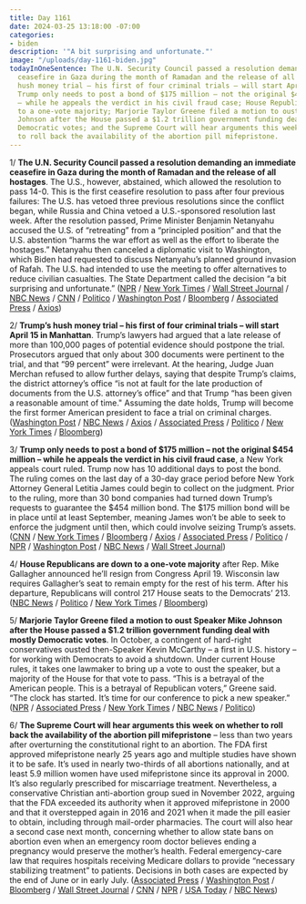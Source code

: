 ```yaml
---
title: Day 1161
date: 2024-03-25 13:18:00 -07:00
categories:
- biden
description: '"A bit surprising and unfortunate."'
image: "/uploads/day-1161-biden.jpg"
todayInOneSentence: The U.N. Security Council passed a resolution demanding an immediate
  ceasefire in Gaza during the month of Ramadan and the release of all hostages; Trump’s
  hush money trial – his first of four criminal trials – will start April 15 in Manhattan;
  Trump only needs to post a bond of $175 million – not the original $454 million
  – while he appeals the verdict in his civil fraud case; House Republicans are down
  to a one-vote majority; Marjorie Taylor Greene filed a motion to oust Speaker Mike
  Johnson after the House passed a $1.2 trillion government funding deal with mostly
  Democratic votes; and the Supreme Court will hear arguments this week on whether
  to roll back the availability of the abortion pill mifepristone.
---
```


1/ **The U.N. Security Council passed a resolution demanding an immediate ceasefire in Gaza during the month of Ramadan and the release of all hostages**. The U.S., however, abstained, which allowed the resolution to pass 14-0. This is the first ceasefire resolution to pass after four previous failures: The U.S. has vetoed three previous resolutions since the conflict began, while Russia and China vetoed a U.S.-sponsored resolution last week. After the resolution passed, Prime Minister Benjamin Netanyahu accused the U.S. of “retreating” from a “principled position” and that the U.S. abstention “harms the war effort as well as the effort to liberate the hostages.” Netanyahu then canceled a diplomatic visit to Washington, which Biden had requested to discuss Netanyahu’s planned ground invasion of Rafah. The U.S. had intended to use the meeting to offer alternatives to reduce civilian casualties. The State Department called the decision “a bit surprising and unfortunate.” ([NPR](https://www.npr.org/2024/03/25/1240669997/united-nations-security-council-cease-fire-resolution-gaza-israel-war) / [New York Times](https://www.nytimes.com/live/2024/03/25/world/israel-hamas-war-gaza-news) / [Wall Street Journal](https://www.wsj.com/world/middle-east/hostage-talks-stall-as-israeli-defense-minister-arrives-in-washington-ea36821d?mod=hp_lead_pos3) / [NBC News](https://www.nbcnews.com/news/world/live-blog/israel-hamas-war-live-updates-rcna144870) / [CNN](https://www.cnn.com/2024/03/25/middleeast/un-security-council-gaza-israel-ceasefire-intl/index.html) / [Politico](https://www.politico.com/news/2024/03/25/us-un-resolution-cease-fire-row-with-israel-00148813) / [Washington Post](https://www.washingtonpost.com/world/2024/03/25/israel-hamas-war-news-gaza-palestine/) / [Bloomberg](https://www.bloomberg.com/news/articles/2024-03-25/un-security-council-demands-gaza-cease-fire-as-the-us-abstains?sref=MIBMEEoj) / [Associated Press](https://apnews.com/article/un-gaza-ceasefire-resolution-vote-ramadan-b7985fede65e5477aba2c8d2e62a6632) / [Axios](https://www.axios.com/2024/03/25/gaza-ceasefire-resolution-un-security-council-veto))

2/ **Trump’s hush money trial – his first of four criminal trials – will start April 15 in Manhattan**. Trump’s lawyers had argued that a late release of more than 100,000 pages of potential evidence should postpone the trial. Prosecutors argued that only about 300 documents were pertinent to the trial, and that “99 percent” were irrelevant. At the hearing, Judge Juan Merchan refused to allow further delays, saying that despite Trump’s claims, the district attorney’s office “is not at fault for the late production of documents from the U.S. attorney’s office” and that Trump “has been given a reasonable amount of time." Assuming the date holds, Trump will become the first former American president to face a trial on criminal charges. ([Washington Post](https://www.washingtonpost.com/politics/2024/03/25/trump-new-york-hush-money-trial-hearing/) / [NBC News](https://www.nbcnews.com/politics/donald-trump/live-blog/live-updates-trump-expected-court-ny-hush-money-case-rcna144477) / [Axios](https://www.axios.com/2024/03/25/trump-new-york-hush-money-criminal-trial) / [Associated Press](https://apnews.com/article/trump-hush-money-trial-new-york-b8fb980a6ec745e918a13e676b7f1460) / [Politico](https://www.politico.com/news/2024/03/25/trump-criminal-trial-date-set-new-york-00148834) / [New York Times](https://www.nytimes.com/live/2024/03/25/nyregion/trump-hush-money-trial) / [Bloomberg](https://www.bloomberg.com/news/articles/2024-03-25/trump-s-first-criminal-trial-set-to-start-april-15-in-new-york?srnd=homepage-americas&sref=MIBMEEoj))

3/ **Trump only needs to post a bond of $175 million – not the original $454 million – while he appeals the verdict in his civil fraud case**, a New York appeals court ruled. Trump now has 10 additional days to post the bond. The ruling comes on the last day of a 30-day grace period before New York Attorney General Letitia James could begin to collect on the judgment. Prior to the ruling, more than 30 bond companies had turned down Trump’s requests to guarantee the $454 million bond. The $175 million bond will be in place until at least September, meaning James won’t be able to seek to enforce the judgment until then, which could involve seizing Trump’s assets. ([CNN](https://www.cnn.com/2024/03/25/politics/trump-civil-fraud-trial-bond/index.html) / [New York Times](https://www.nytimes.com/2024/03/25/nyregion/trump-bond-reduced.html) / [Bloomberg](https://www.bloomberg.com/news/articles/2024-03-25/trump-bond-reduced-to-175-million-as-he-appeals-ny-fine?sref=MIBMEEoj) / [Axios](https://www.axios.com/2024/03/19/trump-new-york-fraud-court-case-letitia-james) / [Associated Press](https://apnews.com/article/trump-civil-fraud-case-verdict-penalty-appeal-8447c48d0436083737204b13401438d2) / [Politico](https://www.politico.com/news/2024/03/25/trump-no-longer-needs-to-post-full-454m-bond-in-civil-fraud-case-court-rules-00148815) / [NPR](https://www.npr.org/2024/03/25/1240619833/trump-hush-money-trial-bond-payment) / [Washington Post](https://www.washingtonpost.com/politics/2024/03/25/trump-bond-reduced-new-york-fraud-case/) / [NBC News](https://www.nbcnews.com/politics/donald-trump/ny-appeals-court-reduces-trumps-bond-civil-fraud-case-175-million-vict-rcna144659) / [Wall Street Journal](https://www.wsj.com/us-news/law/donald-trump-new-york-fraud-bond-due-05f590e4?mod=hp_lead_pos1))

4/ **House Republicans are down to a one-vote majority** after Rep. Mike Gallagher announced he’ll resign from Congress April 19. Wisconsin law requires Gallagher’s seat to remain empty for the rest of his term. After his departure, Republicans will control 217 House seats to the Democrats’ 213. ([NBC News](https://www.nbcnews.com/politics/congress/republican-mike-gallagher-resign-early-house-majority-shrinks-rcna144672) / [Politico](https://www.politico.com/live-updates/2024/03/22/congress/gallagher-leaving-early-00148586) / [New York Times](https://www.nytimes.com/2024/03/22/us/politics/house-republican-majority-mike-gallagher.html) / [Bloomberg](https://www.bloomberg.com/news/articles/2024-03-22/slim-republican-house-majority-shrinks-further-as-lawmaker-quits?sref=MIBMEEoj))

5/ **Marjorie Taylor Greene filed a motion to oust Speaker Mike Johnson after the House passed a $1.2 trillion government funding deal with mostly Democratic votes**. In October, a contingent of hard-right conservatives ousted then-Speaker Kevin McCarthy – a first in U.S. history – for working with Democrats to avoid a shutdown. Under current House rules, it takes one lawmaker to bring up a vote to oust the speaker, but a majority of the House for that vote to pass. “This is a betrayal of the American people. This is a betrayal of Republican voters,” Greene said. “The clock has started. It’s time for our conference to pick a new speaker.” ([NPR](https://www.npr.org/2024/03/22/1240186860/marjorie-taylor-greene-mike-johnson-motion-to-vacate-house-speaker) / [Associated Press](https://apnews.com/article/congress-motion-to-vacate-speaker-mike-johnson-marjorie-taylor-greene-9d5188eea71d3924b782c4d89cfc21a9) / [New York Times](https://www.nytimes.com/2024/03/25/us/politics/speaker-mike-johnson-ukraine.html) / [NBC News](https://www.nbcnews.com/politics/congress/rep-marjorie-taylor-greene-files-motion-oust-mike-johnson-house-speake-rcna134385) / [Politico](https://www.politico.com/live-updates/2024/03/22/congress/greene-drops-the-motion-vacate-johnson-00148543))

6/ **The Supreme Court will hear arguments this week on whether to roll back the availability of the abortion pill mifepristone** – less than two years after overturning the constitutional right to an abortion. The FDA first approved mifepristone nearly 25 years ago and multiple studies have shown it to be safe. It’s used in nearly two-thirds of all abortions nationally, and at least 5.9 million women have used mifepristone since its approval in 2000. It’s also regularly prescribed for miscarriage treatment. Nevertheless, a conservative Christian anti-abortion group sued in November 2022, arguing that the FDA exceeded its authority when it approved mifepristone in 2000 and that it overstepped again in 2016 and 2021 when it made the pill easier to obtain, including through mail-order pharmacies. The court will also hear a second case next month, concerning whether to allow state bans on abortion even when an emergency room doctor believes ending a pregnancy would preserve the mother’s health. Federal emergency-care law that requires hospitals receiving Medicare dollars to provide “necessary stabilizing treatment” to patients. Decisions in both cases are expected by the end of June or in early July. ([Associated Press](https://apnews.com/article/mifepristone-abortion-pill-supreme-court-1d2221251197a391c9bca833918e4554) / [Washington Post](https://www.washingtonpost.com/politics/2024/03/24/supreme-court-abortion-pill-case/) / [Bloomberg](https://www.bloomberg.com/news/articles/2024-03-25/supreme-court-rekindles-abortion-debate-as-election-fight-looms?sref=MIBMEEoj) / [Wall Street Journal](https://www.wsj.com/health/healthcare/abortion-pill-case-puts-supreme-court-back-in-the-hot-seat-dec8edad) / [CNN](https://www.cnn.com/2024/03/25/politics/abortion-pill-timeline-supreme-court-dg/index.html) / [NPR](https://www.npr.org/sections/health-shots/2024/03/25/1240282129/mifepristone-supreme-court-fda-medication-abortion-explainer) / [USA Today](https://www.usatoday.com/story/news/politics/2024/03/25/supreme-court-mifepristone-national-abortion-ban-comstock/72958484007/) / [NBC News](https://www.nbcnews.com/politics/supreme-court/ivf-birth-control-supreme-court-abortion-pill-case-spark-challenges-dr-rcna144435))
